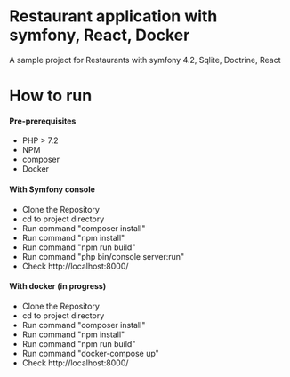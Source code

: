 Restaurant application with symfony, React, Docker
=======

A sample project for Restaurants with symfony 4.2, Sqlite, Doctrine, React

# How to run
#### Pre-prerequisites
* PHP > 7.2
* NPM
* composer
* Docker

#### With Symfony console 

* Clone the Repository 
* cd to project directory
* Run command "composer install"
* Run command "npm install"
* Run command "npm run build"
* Run command "php bin/console server:run"
* Check http://localhost:8000/

#### With docker (in progress)

* Clone the Repository 
* cd to project directory
* Run command "composer install"
* Run command "npm install"
* Run command "npm run build"
* Run command "docker-compose up"
* Check http://localhost:8000/